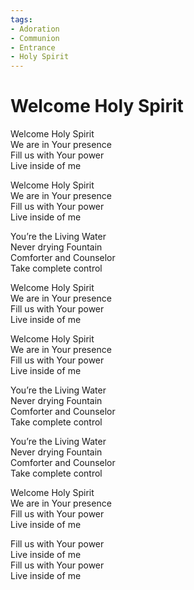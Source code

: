 ```yaml
---
tags:
- Adoration
- Communion
- Entrance
- Holy Spirit
---
```


# Welcome Holy Spirit  

Welcome Holy Spirit  
We are in Your presence  
Fill us with Your power  
Live inside of me  

Welcome Holy Spirit  
We are in Your presence  
Fill us with Your power  
Live inside of me  

You’re the Living Water  
Never drying Fountain  
Comforter and Counselor  
Take complete control  

Welcome Holy Spirit  
We are in Your presence  
Fill us with Your power  
Live inside of me  

Welcome Holy Spirit  
We are in Your presence  
Fill us with Your power  
Live inside of me  

You’re the Living Water  
Never drying Fountain  
Comforter and Counselor  
Take complete control  

You’re the Living Water  
Never drying Fountain  
Comforter and Counselor  
Take complete control  

Welcome Holy Spirit  
We are in Your presence  
Fill us with Your power  
Live inside of me  

Fill us with Your power  
Live inside of me  
Fill us with Your power  
Live inside of me